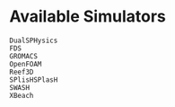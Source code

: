 # Available Simulators

```{toctree}
DualSPHysics
FDS
GROMACS
OpenFOAM
Reef3D
SPlisHSPlasH
SWASH
XBeach
```
